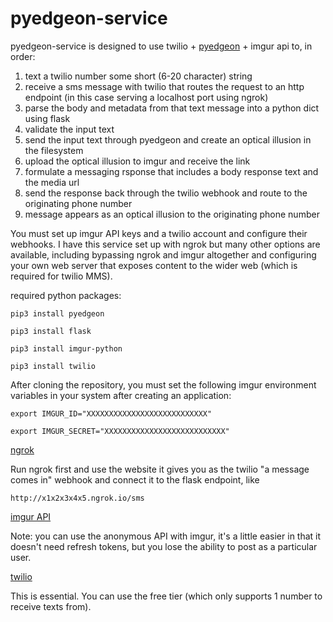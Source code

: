 # pyedgeon-service
pyedgeon-service is designed to use twilio + [pyedgeon](https://github.com/abehmiel/pyedgeon) + imgur api to, in order:

1. text a twilio number some short (6-20 character) string
2. receive a sms message with twilio that routes the request to an http endpoint (in this case serving a localhost port using ngrok)
3. parse the body and metadata from that text message into a python dict using flask
4. validate the input text
5. send the input text through pyedgeon and create an optical illusion in the filesystem
6. upload the optical illusion to imgur and receive the link
7. formulate a messaging rsponse that includes a body response text and the media url
8. send the response back through the twilio webhook and route to the originating phone number
9. message appears as an optical illusion to the originating phone number

You must set up imgur API keys and a twilio account and configure their webhooks. I have this service set up with ngrok but many other options are available, 
including bypassing ngrok and imgur altogether and configuring your own web server that exposes content to the wider web (which is required for twilio MMS).

required python packages:

`pip3 install pyedgeon`

`pip3 install flask`

`pip3 install imgur-python`

`pip3 install twilio`

After cloning the repository, you must set the following imgur environment variables in your system after creating an application:

`export IMGUR_ID="XXXXXXXXXXXXXXXXXXXXXXXXXXX"`

`export IMGUR_SECRET="XXXXXXXXXXXXXXXXXXXXXXXXXXX"`

[ngrok](https://dashboard.ngrok.com/get-started)

Run ngrok first and use the website it gives you as the twilio "a message comes in" webhook and connect it to the flask endpoint, like

`http://x1x2x3x4x5.ngrok.io/sms`

[imgur API](https://apidocs.imgur.com/?version=latest)

Note: you can use the anonymous API with imgur, it's a little easier in that it doesn't need refresh tokens, but you lose
the ability to post as a particular user.

[twilio](https://www.twilio.com/docs/usage/tutorials/how-to-use-your-free-trial-account)

This is essential. You can use the free tier (which only supports 1 number to receive texts from).

